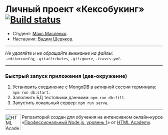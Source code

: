 # Личный проект «Кексобукинг» [![Build status][travis-image]][travis-url]

* Студент: [Макс Масленко](https://up.htmlacademy.ru/nodejs/2/user/107049).
* Наставник: [Вадим Шевяков](https://htmlacademy.ru/profile/id574589).

---

_Не удаляйте и не обращайте внимание на файлы:_<br>
_`.editorconfig`, `.gitattributes`, `.gitignore`, `.travis.yml`._

---

### Быстрый запуск приложения (дев-окружение)
1. Установить соединение с MongoDB в активной сессии терминала: `npm run db:start`.
2. Заполнить БД тестовыми данными: `npm run db:fill`.
3. Запустить локальный сервер: `npm run serve`.

---

<a href="https://htmlacademy.ru/intensive/nodejs"><img align="left" width="50" height="50" alt="HTML Academy" src="https://up.htmlacademy.ru/static/img/intensive/nodejs/logo-for-github-2.png"></a>

Репозиторий создан для обучения на интенсивном онлайн‑курсе «[Профессиональный Node.js, уровень 1](https://htmlacademy.ru/intensive/nodejs)» от [HTML Academy](https://htmlacademy.ru).

[travis-image]: https://travis-ci.com/htmlacademy-nodejs/107049-keksobooking.svg?branch=master
[travis-url]: https://travis-ci.com/htmlacademy-nodejs/107049-keksobooking
